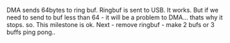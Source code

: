 DMA sends 64bytes to ring buf. Ringbuf is sent to USB. It works.
But if we need to send to buf less than 64 - it will be a problem to DMA... thats why it stops.
so. This milestone is ok. Next - remove ringbuf - make 2 bufs or 3 buffs ping pong..
